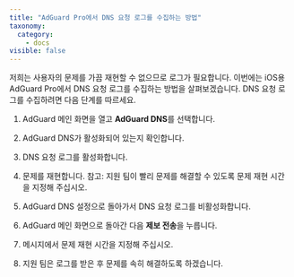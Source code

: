 ```yaml
---
title: "AdGuard Pro에서 DNS 요청 로그를 수집하는 방법"
taxonomy:
  category:
    - docs
visible: false
---
```


저희는 사용자의 문제를 가끔 재현할 수 없으므로 로그가 필요합니다. 이번에는 iOS용 AdGuard Pro에서 DNS 요청 로그를 수집하는 방법을 살펴보겠습니다.
DNS 요청 로그를 수집하려면 다음 단계를 따르세요.

1. AdGuard 메인 화면을 열고 **AdGuard DNS**를 선택합니다.

2. AdGuard DNS가 활성화되어 있는지 확인합니다.

3. DNS 요청 로그를 활성화합니다.

4. 문제를 재현합니다.
   참고: 지원 팀이 빨리 문제를 해결할 수 있도록 문제 재현 시간을 지정해 주십시오.

5. AdGuard DNS 설정으로 돌아가서 DNS 요청 로그를 비활성화합니다.

6. AdGuard 메인 화면으로 돌아간 다음 **제보 전송**을 누릅니다.

7. 메시지에서 문제 재현 시간을 지정해 주십시오.

8. 지원 팀은 로그를 받은 후 문제를 속히 해결하도록 하겠습니다.
